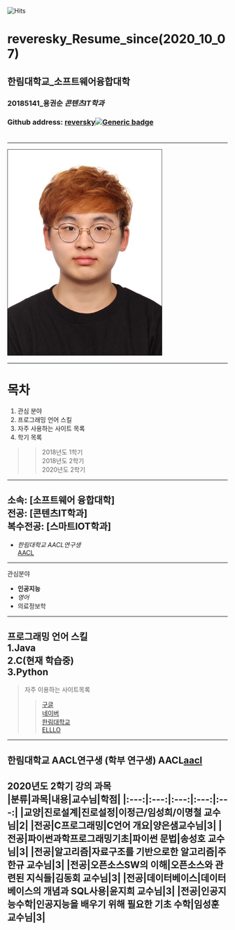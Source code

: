![Hits](https://hits.seeyoufarm.com/api/count/incr/badge.svg?url=https://github.com/reversesky)
# reveresky_Resume_since(2020_10_07)
## 한림대학교_소프트웨어융합대학
### 20185141_용권순 *콘텐츠IT학과*
### Github address: [reversky][github][![Generic badge](https://img.shields.io/badge/github-go-blue?logo=github)](https://github.com/reversesky)<br><br>
------
<img src =증명사진.jpg >   
<!이미지를 삽입하는 방법, height는 세로를 width는 높이를 나타낸다. >


******  
# 목차
1. 관심 분야
2. 프로그래밍 언어 스킬
3. 자주 사용하는 사이트 목록
4. 학기 목록
>>2018년도 1학기  
>>2018년도 2학기  
>>2020년도 2학기  
*******  
소속: [소프트웨어 융합대학]   
전공: [콘텐츠IT학과]    
복수전공: [스마트IOT학과]   
--------------
* *한림대학교 AACL연구생*  
[AACL][aacl]
-----------
관심분야   
* **인공지능**   
* *영어*
* 의료정보학  
--------
 프로그래밍 언어 스킬    
1.Java  
2.C(현재 학습중)  
3.Python    
------
>자주 이용하는 사이트목록 
>> [구글][google]   
>> [네이버][naver]   
>> [한림대학교][hallym]   
>> [ELLLO][elllo]
--------
한림대학교 AACL연구생 (학부 연구생)
AACL[aacl]
---------
**2020년도 2학기 강의 과목**   
|분류|과목|내용|교수님|학점|
|:---:|:---:|:---:|:---:|:---:|
|교양|진로설계|진로설정|이정근/임성희/이명철 교수님|2|
|전공|C프로그래밍|C언어 개요|양은샘교수님|3|
|전공|파이썬과학프로그래밍기초|파이썬 문법|송성호 교수님|3|
|전공|알고리즘|자료구조를 기반으로한 알고리즘|주한규 교수님|3|
|전공|오픈소스SW의 이해|오픈소스와 관련된 지식들|김동회 교수님|3|
|전공|데이터베이스|데이터베이스의 개념과 SQL사용|윤지희 교수님|3|
|전공|인공지능수학|인공지능을 배우기 위해 필요한 기초 수학|임성훈 교수님|3|   
------------



     
     
[aacl]:https://sites.google.com/view/ai-comm-lab/home
[github]: http://github.com/reversesky  
[google]: http://www.google.com  
[naver]: http://www.naver.com   
[hallym]: http://www.hallym.ac.kr  
[elllo]: https://www.elllo.org/index.htm

